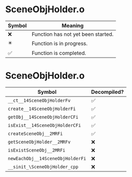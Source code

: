 # SceneObjHolder.o
| Symbol | Meaning 
| ------------- | ------------- 
| :x: | Function has not yet been started. 
| :eight_pointed_black_star: | Function is in progress. 
| :white_check_mark: | Function is completed. 


# SceneObjHolder.o
| Symbol | Decompiled? |
| ------------- | ------------- |
| `__ct__14SceneObjHolderFv` | :white_check_mark: |
| `create__14SceneObjHolderFi` | :white_check_mark: |
| `getObj__14SceneObjHolderCFi` | :white_check_mark: |
| `isExist__14SceneObjHolderCFi` | :white_check_mark: |
| `createSceneObj__2MRFi` | :white_check_mark: |
| `getSceneObjHolder__2MRFv` | :x: |
| `isExistSceneObj__2MRFi` | :x: |
| `newEachObj__14SceneObjHolderFi` | :x: |
| `__sinit_\SceneObjHolder_cpp` | :x: |
